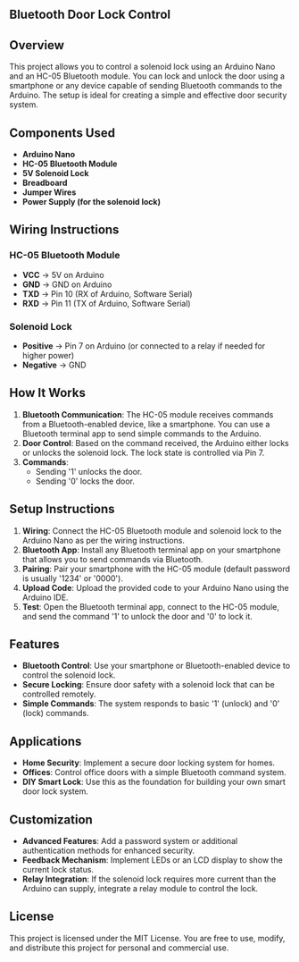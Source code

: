 ## Bluetooth Door Lock Control

## Overview

This project allows you to control a solenoid lock using an Arduino Nano and an HC-05 Bluetooth module. You can lock and unlock the door using a smartphone or any device capable of sending Bluetooth commands to the Arduino. The setup is ideal for creating a simple and effective door security system.

## Components Used

- **Arduino Nano**
- **HC-05 Bluetooth Module**
- **5V Solenoid Lock**
- **Breadboard**
- **Jumper Wires**
- **Power Supply (for the solenoid lock)**

## Wiring Instructions

### HC-05 Bluetooth Module
- **VCC** -> 5V on Arduino
- **GND** -> GND on Arduino
- **TXD** -> Pin 10 (RX of Arduino, Software Serial)
- **RXD** -> Pin 11 (TX of Arduino, Software Serial)

### Solenoid Lock
- **Positive** -> Pin 7 on Arduino (or connected to a relay if needed for higher power)
- **Negative** -> GND

## How It Works

1. **Bluetooth Communication**: The HC-05 module receives commands from a Bluetooth-enabled device, like a smartphone. You can use a Bluetooth terminal app to send simple commands to the Arduino.
2. **Door Control**: Based on the command received, the Arduino either locks or unlocks the solenoid lock. The lock state is controlled via Pin 7.
3. **Commands**: 
   - Sending '1' unlocks the door.
   - Sending '0' locks the door.

## Setup Instructions

1. **Wiring**: Connect the HC-05 Bluetooth module and solenoid lock to the Arduino Nano as per the wiring instructions.
2. **Bluetooth App**: Install any Bluetooth terminal app on your smartphone that allows you to send commands via Bluetooth.
3. **Pairing**: Pair your smartphone with the HC-05 module (default password is usually '1234' or '0000').
4. **Upload Code**: Upload the provided code to your Arduino Nano using the Arduino IDE.
5. **Test**: Open the Bluetooth terminal app, connect to the HC-05 module, and send the command '1' to unlock the door and '0' to lock it.

## Features

- **Bluetooth Control**: Use your smartphone or Bluetooth-enabled device to control the solenoid lock.
- **Secure Locking**: Ensure door safety with a solenoid lock that can be controlled remotely.
- **Simple Commands**: The system responds to basic '1' (unlock) and '0' (lock) commands.
  
## Applications

- **Home Security**: Implement a secure door locking system for homes.
- **Offices**: Control office doors with a simple Bluetooth command system.
- **DIY Smart Lock**: Use this as the foundation for building your own smart door lock system.

## Customization

- **Advanced Features**: Add a password system or additional authentication methods for enhanced security.
- **Feedback Mechanism**: Implement LEDs or an LCD display to show the current lock status.
- **Relay Integration**: If the solenoid lock requires more current than the Arduino can supply, integrate a relay module to control the lock.

## License

This project is licensed under the MIT License. You are free to use, modify, and distribute this project for personal and commercial use.
